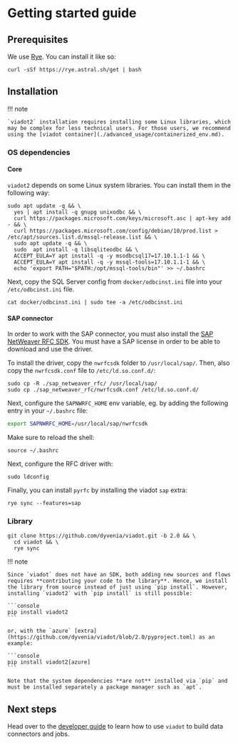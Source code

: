 # Getting started guide

## Prerequisites

We use [Rye](https://rye.astral.sh/). You can install it like so:

```console
curl -sSf https://rye.astral.sh/get | bash
```

## Installation

!!! note

    `viadot2` installation requires installing some Linux libraries, which may be complex for less technical users. For those users, we recommend using the [viadot container](./advanced_usage/containerized_env.md).

### OS dependencies

#### Core

`viadot2` depends on some Linux system libraries. You can install them in the following way:

```console
sudo apt update -q && \
  yes | apt install -q gnupg unixodbc && \
  curl https://packages.microsoft.com/keys/microsoft.asc | apt-key add - && \
  curl https://packages.microsoft.com/config/debian/10/prod.list > /etc/apt/sources.list.d/mssql-release.list && \
  sudo apt update -q && \
  sudo  apt install -q libsqliteodbc && \
  ACCEPT_EULA=Y apt install -q -y msodbcsql17=17.10.1.1-1 && \
  ACCEPT_EULA=Y apt install -q -y mssql-tools=17.10.1.1-1 && \
  echo 'export PATH="$PATH:/opt/mssql-tools/bin"' >> ~/.bashrc
```

Next, copy the SQL Server config from `docker/odbcinst.ini` file into your `/etc/odbcinst.ini` file.

```console
cat docker/odbcinst.ini | sudo tee -a /etc/odbcinst.ini
```

#### SAP connector

In order to work with the SAP connector, you must also install the [SAP NetWeaver RFC SDK](https://support.sap.com/en/product/connectors/nwrfcsdk.html). You must have a SAP license in order to be able to download and use the driver.

To install the driver, copy the `nwrfcsdk` folder to `/usr/local/sap/`. Then, also copy the `nwrfcsdk.conf` file to `/etc/ld.so.conf.d/`:

```console
sudo cp -R ./sap_netweaver_rfc/ /usr/local/sap/
sudo cp ./sap_netweaver_rfc/nwrfcsdk.conf /etc/ld.so.conf.d/
```

Next, configure the `SAPNWRFC_HOME` env variable, eg. by adding the following entry in your `~/.bashrc` file:

```bash
export SAPNWRFC_HOME=/usr/local/sap/nwrfcsdk
```

Make sure to reload the shell:

```console
source ~/.bashrc
```

Next, configure the RFC driver with:

```console
sudo ldconfig
```

Finally, you can install `pyrfc` by installing the viadot `sap` extra:

```console
rye sync --features=sap
```

### Library

```console
git clone https://github.com/dyvenia/viadot.git -b 2.0 && \
  cd viadot && \
  rye sync
```

!!! note

    Since `viadot` does not have an SDK, both adding new sources and flows requires **contributing your code to the library**. Hence, we install the library from source instead of just using `pip install`. However, installing `viadot2` with `pip install` is still possible:

    ```console
    pip install viadot2
    ```

    or, with the `azure` [extra](https://github.com/dyvenia/viadot/blob/2.0/pyproject.toml) as an example:

    ```console
    pip install viadot2[azure]
    ```

    Note that the system dependencies **are not** installed via `pip` and must be installed separately a package manager such as `apt`.

## Next steps

Head over to the [developer guide](./developer_guide/index.md) to learn how to use `viadot` to build data connectors and jobs.
